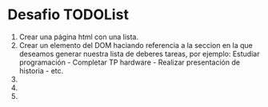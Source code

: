 # Desafio TODOList

1. Crear una página html con una lista.
2. Crear un elemento del DOM haciando referencia a la seccion en la que deseamos generar nuestra lista de deberes tareas, por ejemplo: Estudiar programación  - Completar TP hardware - Realizar presentación de historia - etc.
3. 
4. 
5. 
